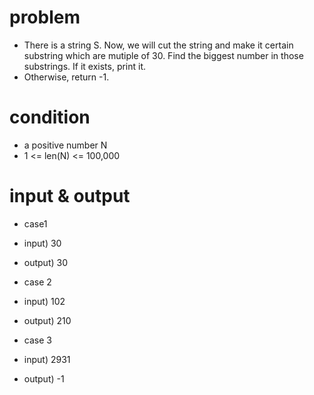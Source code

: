 # problem
- There is a string S. Now, we will cut the string and make it certain substring which are mutiple of 30.
  Find the biggest number in those substrings. If it exists, print it.
- Otherwise, return -1.

# condition
- a positive number N
- 1 <= len(N) <= 100,000

# input & output
- case1
- input) 30
- output) 30

- case 2
- input) 102
- output) 210

- case 3
- input) 2931
- output) -1
